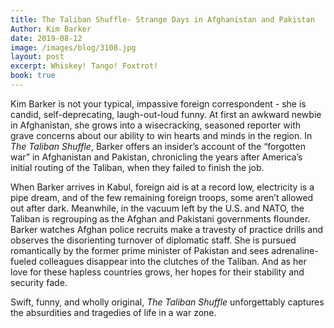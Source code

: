 ```yaml
---
title: The Taliban Shuffle- Strange Days in Afghanistan and Pakistan
Author: Kim Barker
date: 2019-08-12
image: /images/blog/3108.jpg
layout: post
excerpt: Whiskey! Tango! Foxtrot!
book: true
---
```


Kim Barker is not your typical, impassive foreign correspondent - she is candid, self-deprecating, laugh-out-loud funny. At first an awkward newbie in Afghanistan, she grows into a wisecracking, seasoned reporter with grave concerns about our ability to win hearts and minds in the region. In _The Taliban Shuffle_, Barker offers an insider’s account of the “forgotten war” in Afghanistan and Pakistan, chronicling the years after America’s initial routing of the Taliban, when they failed to finish the job.

When Barker arrives in Kabul, foreign aid is at a record low, electricity is a pipe dream, and of the few remaining foreign troops, some aren’t allowed out after dark. Meanwhile, in the vacuum left by the U.S. and NATO, the Taliban is regrouping as the Afghan and Pakistani governments flounder. Barker watches Afghan police recruits make a travesty of practice drills and observes the disorienting turnover of diplomatic staff. She is pursued romantically by the former prime minister of Pakistan and sees adrenaline-fueled colleagues disappear into the clutches of the Taliban. And as her love for these hapless countries grows, her hopes for their stability and security fade.

Swift, funny, and wholly original, _The Taliban Shuffle_ unforgettably captures the absurdities and tragedies of life in a war zone.
